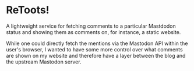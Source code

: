# ReToots!

A lightweight service for fetching comments to a particular Mastdodon status
and showing them as comments on, for instance, a static website.

While one could directly fetch the mentions via the Mastodon API within the
user's browser, I wanted to have some more control over what comments are shown
on my website and therefore have a layer between the blog and the upstream
Mastodon server.
